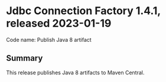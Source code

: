 # Jdbc Connection Factory 1.4.1, released 2023-01-19

Code name: Publish Java 8 artifact

## Summary

This release publishes Java 8 artifacts to Maven Central.
